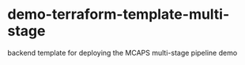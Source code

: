 # demo-terraform-template-multi-stage
backend template for deploying the MCAPS multi-stage pipeline demo
